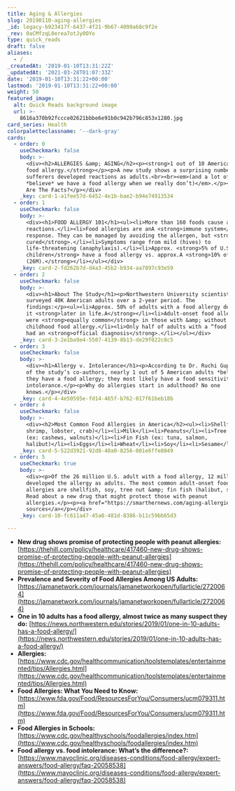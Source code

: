 ```yaml
---
title: Aging & Allergies
slug: 20190110-aging-allergies
_id: legacy-b923417f-6437-4f21-9b67-4099a68c9f2e
_rev: 0aCMfzqL0erea7otJy0OYo
type: quick_reads
draft: false
aliases:
  - /
_createdAt: '2019-01-10T13:31:22Z'
_updatedAt: '2021-03-28T01:07:33Z'
date: '2019-01-10T13:31:22+00:00'
lastmod: '2019-01-10T13:31:22+00:00'
weight: 50
featured_image:
  alt: Quick Reads background image
  url: >-
    8616a370b92fccce02621bbbe6e91b0c942b796c853x1280.jpg
card_series: Health
colorpaletteclassname: '--dark-gray'
cards:
  - order: 0
    useCheckmark: false
    body: >-
      <div><h2>ALLERGIES &amp; AGING</h2><p><strong>1 out of 10 Americans have a
      food allergy.</strong></p><p>A new study shows a surprising number of
      sufferers developed reactions as adults.<br><br><em>(and a lot of us
      *believe* we have a food allergy when we really don’t)</em>.</p><p>What
      Are The Facts?</p></div>
    _key: card-1-a1fee57d-6452-4e1b-bae2-b94e74913534
  - order: 1
    useCheckmark: false
    body: >-
      <div><h1>FOOD ALLERGY 101</h1><ul><li>More than 160 foods cause allergic
      reactions.</li><li>Food allergies are anA <strong>immune system</strong>
      response. They can be managed by avoiding the allergen, but <strong>NEVER
      cured</strong>.</li><li>Symptoms range from mild (hives) to
      life-threatening (anaphylaxis).</li><li>Approx. <strong>5% of U.S.
      children</strong> have a food allergy vs. approx.A <strong>10% of adults
      (26M).</strong></li></ul></div>
    _key: card-2-fd262b7d-d4a3-45b2-b934-aa7897c93e59
  - order: 2
    useCheckmark: false
    body: >-
      <div><h1>About The Study</h1><p>Northwestern University scientists
      surveyed 40K American adults over a 2-year period. The
      findings:</p><ul><li>Approx. 50% of adults with a food allergy developed
      it <strong>later in life.A</strong></li><li>Adult-onset food allergies
      were <strong>equally common</strong> in those with &amp; without a
      childhood food allergy.</li><li>Only half of adults with a “food allergy”
      had an <strong>official diagnosis</strong>.</li></ul></div>
    _key: card-3-2e1ba9e4-5507-4139-8b13-de29f022c8c5
  - order: 3
    useCheckmark: false
    body: >-
      <div><h1>Allergy v. Intolerance</h1><p>According to Dr. Ruchi Gupta, one
      of the study’s co-authors, nearly 1 out of 5 American adults *believe*
      they have a food allergy; they most likely have a food sensitivity or
      intolerance.</p><p>Why do allergies start in adulthood? No one
      knows.</p></div>
    _key: card-4-4e50595e-fd14-465f-b762-017f61beb18b
  - order: 4
    useCheckmark: false
    body: >-
      <div><h2>Most Common Food Allergies in America</h2><ul><li>Shellfish (ex:
      shrimp, lobster, crab)</li><li>Milk</li><li>Peanuts</li><li>Tree NutsA
      (ex: cashews, walnuts)</li><li>Fin Fish (ex: tuna, salmon,
      halibut)</li><li>Eggs</li><li>Wheat</li><li>Soy</li><li>Sesame</li></ul></div>
    _key: card-5-522d3921-92d8-40a0-8256-001e6ffe8049
  - order: 5
    useCheckmark: true
    body: >-
      <div><p>Of the 26 million U.S. adult with a food allergy, 12 million
      developed the allergy as adults. The most common adult-onset food
      allergies are shellfish, soy, tree nut &amp; fin fish (halibut, salmon).
      Read about a new drug that might protect those with peanut
      allergies.</p><p><a href="https://smarthernews.com/aging-allergies/">view
      sources</a></p></div>
    _key: card-10-fc611a47-45a8-481d-8386-b11c59bb65d3

---
```

* **New drug shows promise of protecting people with peanut allergies:**  
[https://thehill.com/policy/healthcare/417460-new-drug-shows-promise-of-protecting-people-with-peanut-allergies](https://thehill.com/policy/healthcare/417460-new-drug-shows-promise-of-protecting-people-with-peanut-allergies)
* **Prevalence and Severity of Food Allergies Among US Adults:**  
[https://jamanetwork.com/journals/jamanetworkopen/fullarticle/2720064](https://jamanetwork.com/journals/jamanetworkopen/fullarticle/2720064)
* **One in 10 adults has a food allergy, almost twice as many suspect they do:** [https://news.northwestern.edu/stories/2019/01/one-in-10-adults-has-a-food-allergy/](https://news.northwestern.edu/stories/2019/01/one-in-10-adults-has-a-food-allergy/)
* **Allergies:**  
[https://www.cdc.gov/healthcommunication/toolstemplates/entertainmented/tips/Allergies.html](https://www.cdc.gov/healthcommunication/toolstemplates/entertainmented/tips/Allergies.html)
* **Food Allergies: What You Need to Know:**  
[https://www.fda.gov/Food/ResourcesForYou/Consumers/ucm079311.htm](https://www.fda.gov/Food/ResourcesForYou/Consumers/ucm079311.htm)
* **Food Allergies in Schools:**  
[https://www.cdc.gov/healthyschools/foodallergies/index.htm](https://www.cdc.gov/healthyschools/foodallergies/index.htm)
* **Food allergy vs. food intolerance: What’s the difference?:**  
[https://www.mayoclinic.org/diseases-conditions/food-allergy/expert-answers/food-allergy/faq-20058538](https://www.mayoclinic.org/diseases-conditions/food-allergy/expert-answers/food-allergy/faq-20058538)